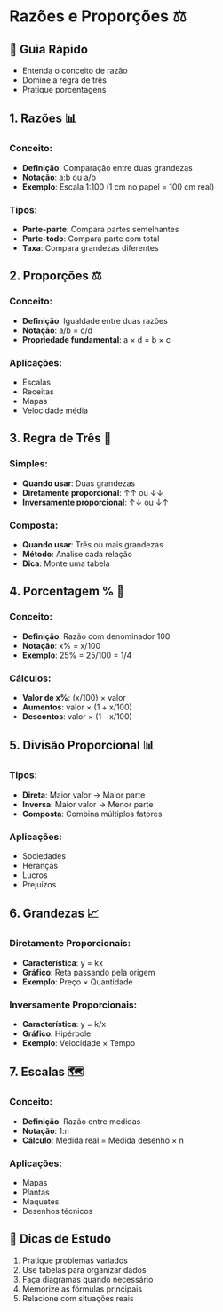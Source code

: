 # Razões e Proporções ⚖️

## 🎯 Guia Rápido
- Entenda o conceito de razão
- Domine a regra de três
- Pratique porcentagens

## 1. Razões 📊
### Conceito:
- **Definição**: Comparação entre duas grandezas
- **Notação**: a:b ou a/b
- **Exemplo**: Escala 1:100 (1 cm no papel = 100 cm real)

### Tipos:
- **Parte-parte**: Compara partes semelhantes
- **Parte-todo**: Compara parte com total
- **Taxa**: Compara grandezas diferentes

## 2. Proporções ⚖️
### Conceito:
- **Definição**: Igualdade entre duas razões
- **Notação**: a/b = c/d
- **Propriedade fundamental**: a × d = b × c

### Aplicações:
- Escalas
- Receitas
- Mapas
- Velocidade média

## 3. Regra de Três 🔄
### Simples:
- **Quando usar**: Duas grandezas
- **Diretamente proporcional**: ↑↑ ou ↓↓
- **Inversamente proporcional**: ↑↓ ou ↓↑

### Composta:
- **Quando usar**: Três ou mais grandezas
- **Método**: Analise cada relação
- **Dica**: Monte uma tabela

## 4. Porcentagem % 💯
### Conceito:
- **Definição**: Razão com denominador 100
- **Notação**: x% = x/100
- **Exemplo**: 25% = 25/100 = 1/4

### Cálculos:
- **Valor de x%**: (x/100) × valor
- **Aumentos**: valor × (1 + x/100)
- **Descontos**: valor × (1 - x/100)

## 5. Divisão Proporcional 📊
### Tipos:
- **Direta**: Maior valor → Maior parte
- **Inversa**: Maior valor → Menor parte
- **Composta**: Combina múltiplos fatores

### Aplicações:
- Sociedades
- Heranças
- Lucros
- Prejuízos

## 6. Grandezas 📈
### Diretamente Proporcionais:
- **Característica**: y = kx
- **Gráfico**: Reta passando pela origem
- **Exemplo**: Preço × Quantidade

### Inversamente Proporcionais:
- **Característica**: y = k/x
- **Gráfico**: Hipérbole
- **Exemplo**: Velocidade × Tempo

## 7. Escalas 🗺️
### Conceito:
- **Definição**: Razão entre medidas
- **Notação**: 1:n
- **Cálculo**: Medida real = Medida desenho × n

### Aplicações:
- Mapas
- Plantas
- Maquetes
- Desenhos técnicos

## 📌 Dicas de Estudo
1. Pratique problemas variados
2. Use tabelas para organizar dados
3. Faça diagramas quando necessário
4. Memorize as fórmulas principais
5. Relacione com situações reais